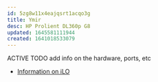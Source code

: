 ```yaml
---
id: 5zg8w11x4eajqsrt1acqo3g
title: Ymir
desc: HP Prolient DL360p G8
updated: 1645581111944
created: 1641018533079
---
```



ACTIVE
TODO add info on the hardware, ports, etc

- [Information on iLO][1]

[1]: https://en.wikipedia.org/wiki/HP_Integrated_Lights-Out
